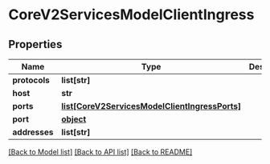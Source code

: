 # CoreV2ServicesModelClientIngress

## Properties
Name | Type | Description | Notes
------------ | ------------- | ------------- | -------------
**protocols** | **list[str]** |  | [optional] 
**host** | **str** |  | [optional] 
**ports** | [**list[CoreV2ServicesModelClientIngressPorts]**](CoreV2ServicesModelClientIngressPorts.md) |  | [optional] 
**port** | [**object**](.md) |  | [optional] 
**addresses** | **list[str]** |  | [optional] 

[[Back to Model list]](../README.md#documentation-for-models) [[Back to API list]](../README.md#documentation-for-api-endpoints) [[Back to README]](../README.md)


